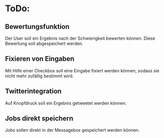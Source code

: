 # ToDo:
## Bewertungsfunktion
Der User soll ein Ergebnis nach der Schwierigkeit bewerten können.
Diese Bewertung soll abgespeichert werden.
## Fixieren von Eingaben
Mit Hilfe einer Checkbox soll eine Eingabe fixiert werden können, sodass sie nicht mehr zufällig bestimmt wird.
## Twitterintegration
Auf Knopfdruck soll ein Ergebnis getweetet werden können.
## Jobs direkt speichern
Jobs sollen direkt in der Messagebox gespeichert werden können.